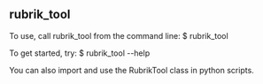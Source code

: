 rubrik_tool
--------

To use, call rubrik_tool from the command line:
  $ rubrik_tool

To get started, try:
  $ rubrik_tool --help

You can also import and use the RubrikTool class in python scripts.
